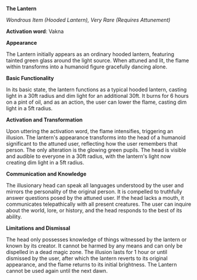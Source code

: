 
**The Lantern**

*Wondrous Item (Hooded Lantern), Very Rare (Requires Attunement)*

**Activation word**: Vakna

**Appearance**

The Lantern initially appears as an ordinary hooded lantern, featuring tainted green glass around the light source. When attuned and lit, the flame within transforms into a humanoid figure gracefully dancing alone.

**Basic Functionality**

In its basic state, the lantern functions as a typical hooded lantern, casting light in a 30ft radius and dim light for an additional 30ft. It burns for 6 hours on a pint of oil, and as an action, the user can lower the flame, casting dim light in a 5ft radius.

**Activation and Transformation**

Upon uttering the activation word, the flame intensifies, triggering an illusion. The lantern's appearance transforms into the head of a humanoid significant to the attuned user, reflecting how the user remembers that person. The only alteration is the glowing green pupils. The head is visible and audible to everyone in a 30ft radius, with the lantern's light now creating dim light in a 5ft radius.

**Communication and Knowledge**

The illusionary head can speak all languages understood by the user and mirrors the personality of the original person. It is compelled to truthfully answer questions posed by the attuned user. If the head lacks a mouth, it communicates telepathically with all present creatures. The user can inquire about the world, lore, or history, and the head responds to the best of its ability.

**Limitations and Dismissal**

The head only possesses knowledge of things witnessed by the lantern or known by its creator. It cannot be harmed by any means and can only be dispelled in a dead magic zone. The illusion lasts for 1 hour or until dismissed by the user, after which the lantern reverts to its original appearance, and the flame returns to its initial brightness. The Lantern cannot be used again until the next dawn.